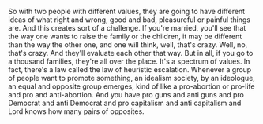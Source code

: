  So with two people with different values, they are going to have different ideas of what right and wrong, good and bad, pleasureful or painful things are. And this creates sort of a challenge. If you're married, you'll see that the way one wants to raise the family or the children, it may be different than the way the other one, and one will think, well, that's crazy. Well, no, that's crazy. And they'll evaluate each other that way. But in all, if you go to a thousand families, they're all over the place. It's a spectrum of values. In fact, there's a law called the law of heuristic escalation. Whenever a group of people want to promote something, an idealism society, by an ideologue, an equal and opposite group emerges, kind of like a pro-abortion or pro-life and pro and anti-abortion. And you have pro guns and anti guns and pro Democrat and anti Democrat and pro capitalism and anti capitalism and Lord knows how many pairs of opposites.